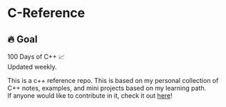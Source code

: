 # C-Reference

## 🔥 Goal
100 Days of C++ 📈  
Updated weekly.

This is a c++ reference repo. This is based on my personal collection of C++ notes, examples, and mini projects based on my learning path.  
If anyone would like to contribute in it, check it out [here](CONTRIBUTING.md)!
